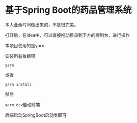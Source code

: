 # 基于Spring Boot的药品管理系统

本人业余时间做出来的，不是很完美。

打开后，在idea中，可以直接拖动目录到下方的控制台，进行操作

本项目使用的是yarn

安装所有依赖项

```yarn```

或者

```yarn install```

然后

```yarn dev```启动前端

后端启动SpringBoot启动类即可
